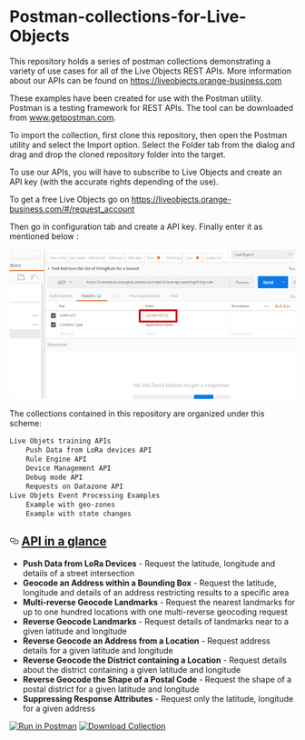 # Postman-collections-for-Live-Objects
 
This repository holds a series of postman collections demonstrating a variety of use cases for all of the Live Objects REST APIs. More information about our APIs can be found on https://liveobjects.orange-business.com

These examples have been created for use with the Postman utility. Postman is a testing framework for REST APIs. The tool can be downloaded from www.getpostman.com.

To import the collection, first clone this repository, then open the Postman utility and select the Import option. Select the Folder tab from the dialog and drag and drop the cloned repository folder into the target.

To use our APIs, you will have to subscribe to Live Objects and create an API key (with the accurate rights depending of the use).

To get a free Live Objects go on https://liveobjects.orange-business.com/#/request_account

Then go in configuration tab and create a API key. Finally enter it as mentioned below : 

<img src="https://github.com/DatavenueLiveObjects/Postman-collections-for-Live-Objects/blob/master/Postman-collections-for-Live-Objects.jpg" alt="Postman">

The collections contained in this repository are organized under this scheme:

    Live Objets training APIs
        Push Data from LoRa devices API
        Rule Engine API
        Device Management API
        Debug mode API
        Requests on Datazone API
    Live Objets Event Processing Examples
        Example with geo-zones
        Example with state changes
       


<h2><a href="#batch-geocoder-api" aria-hidden="true" class="anchor" id="user-content-batch-geocoder-api"><svg aria-hidden="true" class="octicon octicon-link" height="16" version="1.1" viewBox="0 0 16 16" width="16"><path fill-rule="evenodd" d="M4 9h1v1H4c-1.5 0-3-1.69-3-3.5S2.55 3 4 3h4c1.45 0 3 1.69 3 3.5 0 1.41-.91 2.72-2 3.25V8.59c.58-.45 1-1.27 1-2.09C10 5.22 8.98 4 8 4H4c-.98 0-2 1.22-2 2.5S3 9 4 9zm9-3h-1v1h1c1 0 2 1.22 2 2.5S13.98 12 13 12H9c-.98 0-2-1.22-2-2.5 0-.83.42-1.64 1-2.09V6.25c-1.09.53-2 1.84-2 3.25C6 11.31 7.55 13 9 13h4c1.45 0 3-1.69 3-3.5S14.5 6 13 6z"></path></svg></a>
<a href="https://github.com/DatavenueLiveObjects/Postman-collections-for-Live-Objects/blob/master/Live%20Objects%20Training%20publish.postman_collection.json">API in a glance</a></h2><ul>

<li><strong>Push Data from LoRa Devices</strong> - Request the latitude, longitude and details of a street intersection</li>
<li><strong>Geocode an Address within a Bounding Box</strong> - Request the latitude, longitude and details of an address restricting results to a specific area</li>
<li><strong>Multi-reverse Geocode Landmarks</strong> - Request the nearest landmarks for up to one hundred locations with one multi-reverse geocoding request</li>
<li><strong>Reverse Geocode Landmarks</strong> - Request details of landmarks near to a given latitude and longitude</li>
<li><strong>Reverse Geocode an Address from a Location</strong> - Request address details for a given latitude and longitude</li>
<li><strong>Reverse Geocode the District containing a Location</strong> - Request details about the district containing a given latitude and longitude</li>
<li><strong>Reverse Geocode the Shape of a Postal Code</strong> - Request the shape of a postal district for a given latitude and longitude</li>
<li><strong>Suppressing Response Attributes</strong> - Request only the latitude, longitude for a given address</li>
</ul>
<p><a href="https://documenter.getpostman.com/view/1510363/live-objects-training-publish/7TJCtGP" rel="nofollow"><img src="https://camo.githubusercontent.com/271662c7525b6d3c5e9f88206b3dcc06bfa73a6d/68747470733a2f2f72756e2e7073746d6e2e696f2f627574746f6e2e737667" alt="Run in Postman" data-canonical-src="https://run.pstmn.io/button.svg" style="max-width:100%;"></a>  <a href="/heremaps/postman-collections/raw/master/geocoder.postman_collection"><img src="https://camo.githubusercontent.com/b496d914a355bd579dadffe09d7b07b078446e7a/68747470733a2f2f686572656d6170732e6769746875622e696f2f706f73746d616e2d636f6c6c656374696f6e732f696d672f646f776e6c6f61642e737667" alt="Download Collection" data-canonical-src="https://heremaps.github.io/postman-collections/img/download.svg" style="max-width:100%;">
